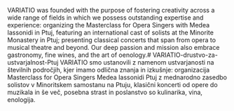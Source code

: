 VARIATIO was founded with the purpose of fostering creativity across a wide range of fields in which we possess outstanding expertise and experience: organizing the Masterclass for Opera Singers with Medea Iassonidi in Ptuj, featuring an international cast of solists at the Minorite Monastery in Ptuj; presenting classical concerts that span from opera to musical theatre and beyond. Our deep passion and mission also embrace gastronomy, fine wines, and the art of oenology.# VARIATIO-drustvo-za-ustvarjalnost-Ptuj
VARIATIO smo ustanovili z namenom ustvarjanosti na številnih področjih, kjer imamo odlična znanja in izkušnje: organizacija Masterclass for Opera Singers Medea Iassonidi Ptuj z mednarodno zasedbo solistov v Minoritskem samostanu na Ptuju, klasični koncerti od opere do muzikala in še več, posebna strast in poslanstvo so kulinarika, vina, enologija.
